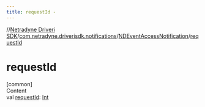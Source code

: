 ```yaml
---
title: requestId -
---
```

//[Netradyne Driveri SDK](../../index.md)/[com.netradyne.driverisdk.notifications](../index.md)/[NDEventAccessNotification](index.md)/[requestId](request-id.md)



# requestId  
[common]  
Content  
val [requestId](request-id.md): [Int](https://kotlinlang.org/api/latest/jvm/stdlib/kotlin/-int/index.html)  



